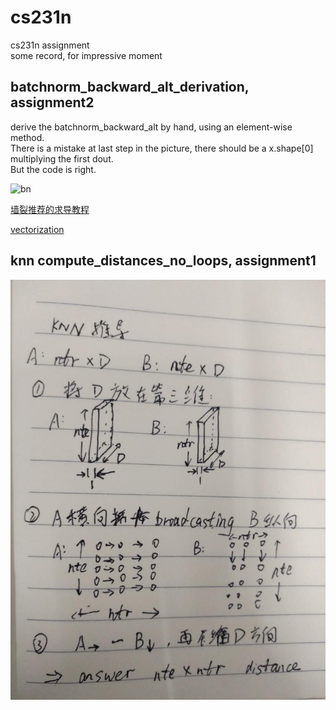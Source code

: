 # cs231n
cs231n assignment  
some record, for impressive moment  

## batchnorm_backward_alt_derivation, assignment2  
derive the batchnorm_backward_alt by hand, using an element-wise method.  
There is a mistake at last step in the picture, there should be a x.shape[0] multiplying the first dout.  
But the code is right.

![bn](/batchnorm_backward_alt_derivation.jpg)

[墙裂推荐的求导教程](https://zhuanlan.zhihu.com/p/24709748)

[vectorization](https://zhuanlan.zhihu.com/p/29148738)  

## knn compute_distances_no_loops, assignment1  
![KNN](/KNN.jpg)

